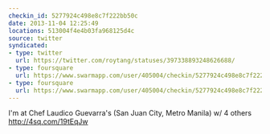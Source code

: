 ```yaml
---
checkin_id: 5277924c498e8c7f222bb50c
date: 2013-11-04 12:25:49
locations: 513004f4e4b03fa968125d4c
source: twitter
syndicated:
- type: twitter
  url: https://twitter.com/roytang/statuses/397338893248626688/
- type: foursquare
  url: https://www.swarmapp.com/user/405004/checkin/5277924c498e8c7f222bb50c?s=kCLUwOs8dCkCd2ZwI0uF8v84nb4&ref=tw
- type: foursquare
  url: https://www.swarmapp.com/user/405004/checkin/5277924c498e8c7f222bb50c?s=kCLUwOs8dCkCd2ZwI0uF8v84nb4&ref=tw
---
```


I'm at Chef Laudico Guevarra's (San Juan City, Metro Manila) w/ 4 others http://4sq.com/19tEqJw